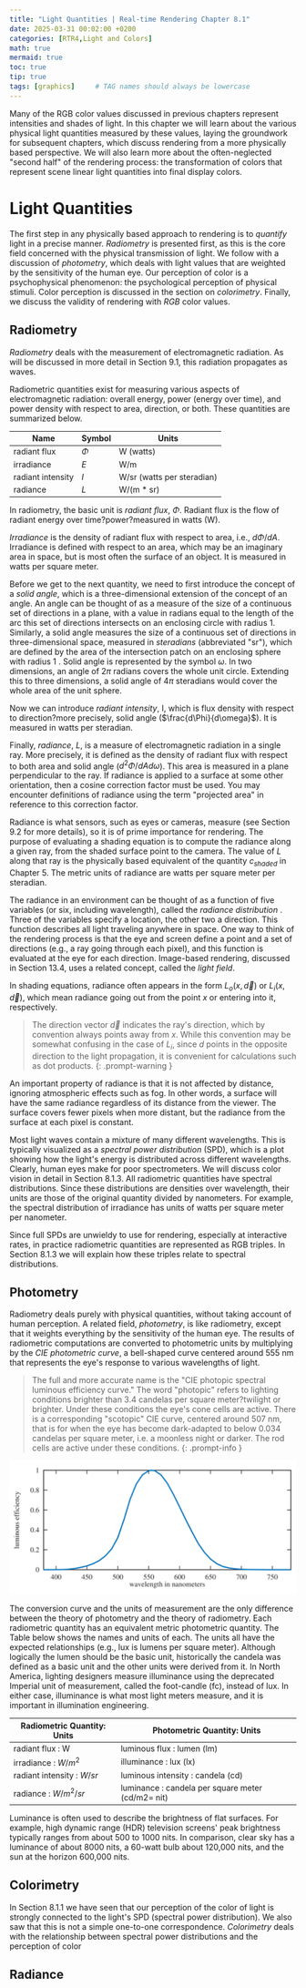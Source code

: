 ```yaml
---
title: "Light Quantities | Real-time Rendering Chapter 8.1"
date: 2025-03-31 00:02:00 +0200
categories: [RTR4,Light and Colors]
math: true
mermaid: true
toc: true
tip: true
tags: [graphics]     # TAG names should always be lowercase
---
```

Many of the RGB color values discussed in previous chapters represent intensities and shades of light. In this chapter we will learn about the various physical light quantities measured by these values, laying the groundwork for subsequent chapters, which discuss rendering from a more physically based perspective. We will also learn more about the often-neglected "second half" of the rendering process: the transformation of colors that represent scene linear light quantities into final display colors.

# Light Quantities
The first step in any physically based approach to rendering is to *quantify* light in a precise manner. *Radiometry* is presented first, as this is the core field concerned with the physical transmission of light. We follow with a discussion of *photometry*, which deals with light values that are weighted by the sensitivity of the human eye. Our perception of color is a psychophysical phenomenon: the psychological perception of physical stimuli. Color perception is discussed in the section on *colorimetry*. Finally, we discuss the validity of rendering with *RGB* color values.

## Radiometry
*Radiometry* deals with the measurement of electromagnetic radiation. As will be discussed in more detail in Section 9.1, this radiation propagates as waves.

Radiometric quantities exist for measuring various aspects of electromagnetic radiation: overall energy, power (energy over time), and power density with respect to area, direction, or both. These quantities are summarized below.

| Name | Symbol | Units | 
| --- | --- | --- |
| radiant flux | $\Phi$ | W (watts) |
| irradiance | $E$ | W/m |
| radiant intensity | $I$ | W/sr (watts per steradian) |
| radiance | $L$ | W/(m * sr) |

In radiometry, the basic unit is *radiant flux*, $\Phi$. Radiant flux is the flow of radiant energy over time?power?measured in watts (W).

*Irradiance* is the density of radiant flux with respect to area, i.e., $d\Phi/dA$. Irradiance is defined with respect to an area, which may be an imaginary area in space, but is most often the surface of an object. It is measured in watts per square meter.

Before we get to the next quantity, we need to first introduce the concept of a *solid angle*, which is a three-dimensional extension of the concept of an angle. An angle can be thought of as a measure of the size of a continuous set of directions in a plane, with a value in radians equal to the length of the arc this set of directions intersects on an enclosing circle with radius 1. Similarly, a solid angle measures the size of a continuous set of directions in three-dimensional space, measured in *steradians* (abbreviated "sr"), which are defined by the area of the intersection patch on an enclosing sphere with radius 1 . Solid angle is represented by the symbol $\omega$. In two dimensions, an angle of $2\pi$ radians covers the whole unit circle. Extending this to three dimensions, a solid angle of $4\pi$ steradians would cover the whole area of the unit sphere.

Now we can introduce *radiant intensity*, I, which is flux density with respect to direction?more precisely, solid angle ($\frac{d\Phi}{d\omega}$). It is measured in watts per steradian.

Finally, *radiance*, $L$, is a measure of electromagnetic radiation in a single ray. More precisely, it is defined as the density of radiant flux with respect to both area and solid angle ($d^2\Phi/dAd\omega$). This area is measured in a plane perpendicular to the ray. If radiance is applied to a surface at some other orientation, then a cosine correction factor must be used. You may encounter definitions of radiance using the term "projected area" in reference to this correction factor.

Radiance is what sensors, such as eyes or cameras, measure (see Section 9.2 for more details), so it is of prime importance for rendering. The purpose of evaluating a shading equation is to compute the radiance along a given ray, from the shaded surface point to the camera. The value of $L$ along that ray is the physically based equivalent of the quantity $c_{shaded}$ in Chapter 5. The metric units of radiance are watts per square meter per steradian.

The radiance in an environment can be thought of as a function of five variables (or six, including wavelength), called the *radiance distribution* . Three of the variables specify a location, the other two a direction. This function describes all light traveling anywhere in space. One way to think of the rendering process is that the eye and screen define a point and a set of directions (e.g., a ray going through each pixel), and this function is evaluated at the eye for each direction. Image-based rendering, discussed in Section 13.4, uses a related concept, called the *light field*.

In shading equations, radiance often appears in the form $L_o(x, \vec{d})$ or $L_i(x, \vec{d})$, which mean radiance going out from the point $x$ or entering into it, respectively. 

> The direction vector $\vec{d}$ indicates the ray's direction, which by convention always points away from $x$. While this convention may be somewhat confusing in the case of $L_i$, since $d$ points in the opposite direction to the light propagation, it is convenient for calculations such as dot products.
{: .prompt-warning }

An important property of radiance is that it is not affected by distance, ignoring atmospheric effects such as fog. In other words, a surface will have the same radiance regardless of its distance from the viewer. The surface covers fewer pixels when more distant, but the radiance from the surface at each pixel is constant.

Most light waves contain a mixture of many different wavelengths. This is typically visualized as a *spectral power distribution* (SPD), which is a plot showing how the light's energy is distributed across different wavelengths. Clearly, human eyes make for poor spectrometers. We will discuss color vision in detail in Section 8.1.3. All radiometric quantities have spectral distributions. Since these distributions are densities over wavelength, their units are those of the original quantity divided by nanometers. For example, the spectral distribution of irradiance has units of watts per square meter per nanometer.

Since full SPDs are unwieldy to use for rendering, especially at interactive rates, in practice radiometric quantities are represented as RGB triples. In Section 8.1.3 we will explain how these triples relate to spectral distributions.

## Photometry

Radiometry deals purely with physical quantities, without taking account of human perception. A related field, *photometry*, is like radiometry, except that it weights everything by the sensitivity of the human eye. The results of radiometric computations are converted to photometric units by multiplying by the *CIE photometric curve*, a bell-shaped curve centered around 555 nm that represents the eye's response to various wavelengths of light.

> The full and more accurate name is the "CIE photopic spectral luminous efficiency curve." The word "photopic" refers to lighting conditions brighter than 3.4 candelas per square meter?twilight or brighter. Under these conditions the eye's cone cells are active. There is a corresponding "scotopic" CIE curve, centered around 507 nm, that is for when the eye has become dark-adapted to below 0.034 candelas per square meter, i.e. a moonless night or darker. The rod cells are active under these conditions.
{: .prompt-info }

![fig8.4](/images/fig8.4.png)

The conversion curve and the units of measurement are the only difference between the theory of photometry and the theory of radiometry. Each radiometric quantity has an equivalent metric photometric quantity. The Table below shows the names and units of each. The units all have the expected relationships (e.g., lux is lumens per square meter). Although logically the lumen should be the basic unit, historically the candela was defined as a basic unit and the other units were derived from it. In North America, lighting designers measure illuminance using the deprecated Imperial unit of measurement, called the foot-candle (fc), instead of lux. In either case, illuminance is what most light meters measure, and it is important in illumination engineering.

| Radiometric Quantity: Units | Photometric Quantity: Units |
| --- | --- |
| radiant flux : W | luminous flux : lumen (lm) |
| irradiance : $W/m^2$ | illuminance : lux (lx) |
| radiant intensity : $W/sr$ | luminous intensity : candela (cd) |
| radiance : $W/m^2/sr$ | luminance : candela per square meter (cd/m2= nit) |

Luminance is often used to describe the brightness of flat surfaces. For example, high dynamic range (HDR) television screens' peak brightness typically ranges from about 500 to 1000 nits. In comparison, clear sky has a luminance of about 8000 nits, a 60-watt bulb about 120,000 nits, and the sun at the horizon 600,000 nits.

## Colorimetry

In Section 8.1.1 we have seen that our perception of the color of light is strongly connected to the light's SPD (spectral power distribution). We also saw that this is not a simple one-to-one correspondence. *Colorimetry* deals with the relationship between spectral power distributions and the perception of color

## Radiance
<!--
regex:\[\d+(?:,\s*\d+)*\]
## Lists

### Ordered list

1. Firstly
2. Secondly
3. Thirdly

### Unordered list

- Chapter
  + Section
    * Paragraph

### ToDo list

- [ ] Job
  + [x] Step 1
  + [x] Step 2
  + [ ] Step 3

### Description list

Sun
: the star around which the earth orbits

Moon
: the natural satellite of the earth, visible by reflected light from the sun

## Block Quote

> This line shows the _block quote_.

## Prompts

> An example showing the `tip` type prompt.
{: .prompt-tip }

> An example showing the `info` type prompt.
{: .prompt-info }

> An example showing the `warning` type prompt.
{: .prompt-warning }

> An example showing the `danger` type prompt.
{: .prompt-danger }

## Footnote

Click the hook will locate the footnote[^footnote], and here is another footnote[^fn-nth-2].

## Inline code

This is an example of `Inline Code`.

## Filepath

Here is the `/path/to/the/file.extend`{: .filepath}.

### Dark/Light mode & Shadow

The image below will toggle dark/light mode based on theme preference, notice it has shadows.

![light mode only](/posts/20190808/devtools-light.png){: .light .w-75 .shadow .rounded-10 w='1212' h='668' }
![dark mode only](/posts/20190808/devtools-dark.png){: .dark .w-75 .shadow .rounded-10 w='1212' h='668' }


## Reverse Footnote

[^footnote]: The footnote source
[^fn-nth-2]: The 2nd footnote source
-->
